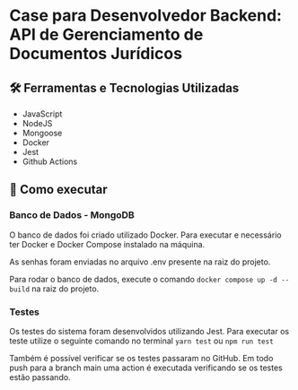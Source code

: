 # Case para Desenvolvedor Backend: API de Gerenciamento de Documentos Jurídicos

## 🛠️ Ferramentas e Tecnologias Utilizadas

- JavaScript
- NodeJS
- Mongoose
- Docker
- Jest
- Github Actions

## 🚀 Como executar

### Banco de Dados - MongoDB

O banco de dados foi criado utilizado Docker. Para executar e necessário ter Docker e Docker Compose instalado na máquina.

As senhas foram enviadas no arquivo .env presente na raiz do projeto.

Para rodar o banco de dados, execute o comando `docker compose up -d --build` na raiz do projeto.

### Testes

Os testes do sistema foram desenvolvidos utilizando Jest. Para executar os teste utilize o seguinte comando no terminal `yarn test` ou `npm run test`

Também é possível verificar se os testes passaram no GitHub. Em todo push para a branch main uma action é executada verificando se os testes estão passando.
